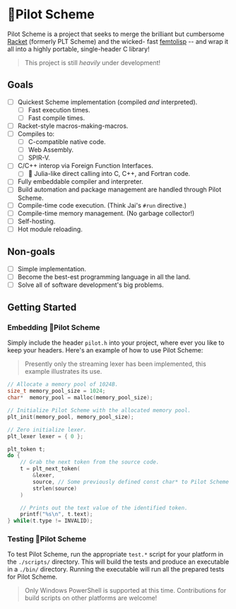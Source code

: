 # 🛫Pilot Scheme

Pilot Scheme is a project that seeks to merge the brilliant but cumbersome
[Racket](https://github.com/racket/racket) (formerly PLT Scheme) and the wicked-
fast [femtolisp](https://github.com/JeffBezanson/femtolisp) -- and wrap it all
into a highly portable, single-header C library!

> This project is still _heavily_ under development!

## Goals

- [ ] Quickest Scheme implementation (compiled _and_ interpreted).
    - [ ] Fast execution times.
    - [ ] Fast compile times.
- [ ] Racket-style macros-making-macros.
- [ ] Compiles to:
    - [ ] C-compatible native code.
    - [ ] Web Assembly.
    - [ ] SPIR-V.
- [ ] C/C++ interop via Foreign Function Interfaces.
    - [ ] 🦄 Julia-like direct calling into C, C++, and Fortran code.
- [ ] Fully embeddable compiler and interpreter.
- [ ] Build automation and package management are handled through Pilot Scheme.
- [ ] Compile-time code execution. (Think Jai's `#run` directive.)
- [ ] Compile-time memory management. (No garbage collector!)
- [ ] Self-hosting.
- [ ] Hot module reloading.

## Non-goals

- [ ] Simple implementation.
- [ ] Become the best-est programming language in all the land.
- [ ] Solve all of software development's big problems.

## Getting Started

### Embedding 🛫Pilot Scheme

Simply include the header `pilot.h` into your project, where ever you like to
keep your headers. Here's an example of how to use Pilot Scheme:

> Presently only the streaming lexer has been implemented, this example
> illustrates its use.

```c
// Allocate a memory pool of 1024B.
size_t memory_pool_size = 1024;
char*  memory_pool = malloc(memory_pool_size);

// Initialize Pilot Scheme with the allocated memory pool.
plt_init(memory_pool, memory_pool_size);

// Zero initialize lexer.
plt_lexer lexer = { 0 };

plt_token t;
do {
    // Grab the next token from the source code.
    t = plt_next_token(
        &lexer,
        source, // Some previously defined const char* to Pilot Scheme source.
        strlen(source)
    )

    // Prints out the text value of the identified token.
    printf("%s\n", t.text);
} while(t.type != INVALID);
```

### Testing 🛫Pilot Scheme

To test Pilot Scheme, run the appropriate `test.*` script for your platform in
the `./scripts/` directory. This will build the tests and produce an executable
in a `./bin/` directory. Running the executable will run all the prepared tests
for Pilot Scheme.

> Only Windows PowerShell is supported at this time. Contributions for build
> scripts on other platforms are welcome!